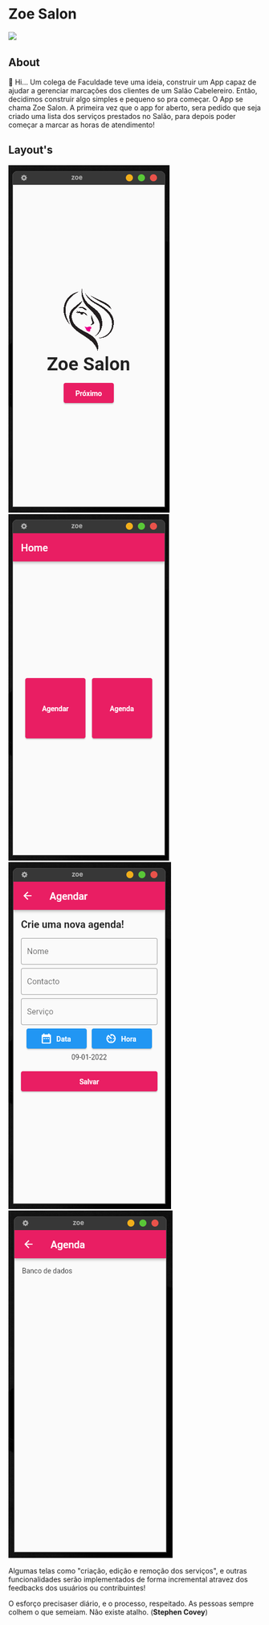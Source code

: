 # Zoe Salon
<div>
  <a href="https://flutter.dev/" target="_blank">
    <img [Tinder App Layout] src="https://github.com/flutter/website/raw/archived-master/src/_assets/image/flutter-lockup-bg.jpg"/>
  </a>
</div>

## About
👋 Hi... Um colega de Faculdade teve uma ideia, construir um App capaz de ajudar a gerenciar marcações dos clientes de um Salão Cabelereiro. Então, decidimos construir algo simples e pequeno so pra começar.
O App se chama Zoe Salon. A primeira vez que o app for aberto, sera pedido que seja criado uma lista dos serviços prestados no Salão, para depois poder começar a marcar as horas de atendimento!

## Layout's
<div>
  <img [Splash] src="https://github.com/domingoslequechane/zoe_salon/blob/main/layout/1_Splash.png"/>
  <img [Home] src="https://github.com/domingoslequechane/zoe_salon/blob/main/layout/2_Home.png"/>
  <img [Agendar] src="https://github.com/domingoslequechane/zoe_salon/blob/main/layout/3_Agendar.png"/>
  <img [Agenda] src="https://github.com/domingoslequechane/zoe_salon/blob/main/layout/4_Agenda.png"/>
</div>

Algumas telas como "criação, edição e remoção dos serviços", e outras funcionalidades serão implementados de forma incremental atravez dos feedbacks dos usuários ou contribuintes!

O esforço precisaser diário, e o processo, respeitado. As pessoas sempre colhem o que semeiam. Não existe atalho. (<b>Stephen Covey</b>)
